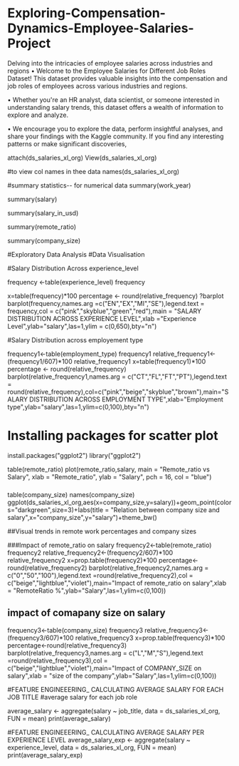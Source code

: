# Exploring-Compensation-Dynamics-Employee-Salaries-Project
 Delving into the intricacies of employee salaries across industries and regions
• Welcome to the Employee Salaries for Different Job Roles Dataset! This dataset
provides valuable insights into the compensation and job roles of employees
across various industries and regions.

• Whether you're an HR analyst, data scientist, or someone interested in
understanding salary trends, this dataset offers a wealth of information to
explore and analyze.

• We encourage you to explore the data, perform insightful analyses, and share
your findings with the Kaggle community. If you find any interesting patterns or
make significant discoveries,

attach(ds_salaries_xl_org)
View(ds_salaries_xl_org)

#to view col names in thee data
names(ds_salaries_xl_org)

#summary statistics-- for numerical data
summary(work_year)

summary(salary)

summary(salary_in_usd)

summary(remote_ratio)

summary(company_size)

#Exploratory Data Analysis
#Data Visualisation


#Salary Distribution Across experience_level

frequency <-table(experience_level)
frequency

x=table(frequency)*100
percentage <- round(relative_frequency)
?barplot
barplot(frequency,names.arg =c("EN","EX","MI","SE"),legend.text = frequency,col = c("pink","skyblue","green","red"),main = "SALARY DISTRIBUTION ACROSS EXPERIENCE LEVEL",xlab ="Experience Level",ylab="salary",las=1,ylim = c(0,650),bty="n")

#Salary Distribution across employement type

frequency1<-table(employment_type)
frequency1
relative_frequency1<-(frequency1/607)*100
relative_frequency1
x=table(frequency1)*100
percentage <- round(relative_frequency)
barplot(relative_frequency1,names.arg = c("CT","FL","FT","PT"),legend.text = round(relative_frequency),col=c("pink","beige","skyblue","brown"),main="SALARY DISTRIBUTION ACROSS EMPLOYMENT TYPE",xlab="Employment type",ylab="salary",las=1,ylim=c(0,100),bty="n")

# Installing packages for scatter plot

install.packages("ggplot2")
library("ggplot2")

table(remote_ratio)
plot(remote_ratio,salary, 
     main = "Remote_ratio vs Salary",
     xlab = "Remote_ratio",
     ylab = "Salary",
     pch = 16, 
     col = "blue")
###

table(company_size)
names(company_size)     
ggplot(ds_salaries_xl_org,aes(x=company_size,y=salary))+geom_point(colors="darkgreen",size=3)+labs(title = "Relation between company size and salary",x="company_size",y="salary")+theme_bw()


##Visual trends in remote work percentages and company sizes

###Impact of remote_ratio on salary
frequency2<-table(remote_ratio)
frequency2
relative_frequency2<-(frequency2/607)*100
relative_frequency2
x=prop.table(frequency2)*100
percentage<-round(relative_frequency2)
barplot(relative_frequency2,names.arg = c("0","50","100"),legend.text =round(relative_frequency2),col = c("beige","lightblue","violet"),main="Impact of remote_ratio on salary",xlab = "RemoteRatio %",ylab="Salary",las=1,ylim=c(0,100))


## impact of comapany size on salary
frequency3<-table(company_size)
frequency3
relative_frequency3<-(frequency3/607)*100
relative_frequency3
x=prop.table(frequency3)*100
percentage<-round(relative_frequency3)
barplot(relative_frequency3,names.arg = c("L","M","S"),legend.text =round(relative_frequency3),col = c("beige","lightblue","violet"),main="Impact of COMPANY_SIZE on salary",xlab = "size of the company",ylab="Salary",las=1,ylim=c(0,100))
 
#FEATURE ENGINEEERING_ CALCULATING AVERAGE SALARY FOR EACH JOB TITLE
#average salary for each job role

average_salary <- aggregate(salary ~ job_title, data = ds_salaries_xl_org, FUN = mean)
print(average_salary)

#FEATURE ENGINEEERING_ CALCULATING AVERAGE SALARY PER EXPERIENCE LEVEL
average_salary_exp <- aggregate(salary ~ experience_level, data = ds_salaries_xl_org, FUN = mean)
print(average_salary_exp)



